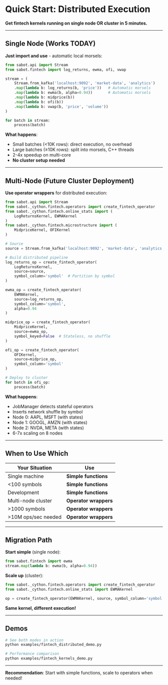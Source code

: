 # Quick Start: Distributed Execution

**Get fintech kernels running on single node OR cluster in 5 minutes.**

---

## Single Node (Works TODAY)

**Just import and use** - automatic local morsels:

```python
from sabot.api import Stream
from sabot.fintech import log_returns, ewma, ofi, vwap

stream = (
    Stream.from_kafka('localhost:9092', 'market-data', 'analytics')
    .map(lambda b: log_returns(b, 'price'))   # Automatic morsels
    .map(lambda b: ewma(b, alpha=0.94))       # Automatic morsels
    .map(lambda b: midprice(b))
    .map(lambda b: ofi(b))
    .map(lambda b: vwap(b, 'price', 'volume'))
)

for batch in stream:
    process(batch)
```

**What happens**:
- Small batches (<10K rows): direct execution, no overhead
- Large batches (≥10K rows): split into morsels, C++ threads
- 2-4x speedup on multi-core
- **No cluster setup needed**

---

## Multi-Node (Future Cluster Deployment)

**Use operator wrappers** for distributed execution:

```python
from sabot.api import Stream
from sabot._cython.fintech.operators import create_fintech_operator
from sabot._cython.fintech.online_stats import (
    LogReturnsKernel, EWMAKernel
)
from sabot._cython.fintech.microstructure import (
    MidpriceKernel, OFIKernel
)

# Source
source = Stream.from_kafka('localhost:9092', 'market-data', 'analytics')

# Build distributed pipeline
log_returns_op = create_fintech_operator(
    LogReturnsKernel,
    source=source,
    symbol_column='symbol'  # Partition by symbol
)

ewma_op = create_fintech_operator(
    EWMAKernel,
    source=log_returns_op,
    symbol_column='symbol',
    alpha=0.94
)

midprice_op = create_fintech_operator(
    MidpriceKernel,
    source=ewma_op,
    symbol_keyed=False  # Stateless, no shuffle
)

ofi_op = create_fintech_operator(
    OFIKernel,
    source=midprice_op,
    symbol_column='symbol'
)

# Deploy to cluster
for batch in ofi_op:
    process(batch)
```

**What happens**:
- JobManager detects stateful operators
- Inserts network shuffle by symbol
- Node 0: AAPL, MSFT (with states)
- Node 1: GOOGL, AMZN (with states)
- Node 2: NVDA, META (with states)
- 6-7x scaling on 8 nodes

---

## When to Use Which

| Your Situation | Use |
|----------------|-----|
| Single machine | **Simple functions** |
| <100 symbols | **Simple functions** |
| Development | **Simple functions** |
| Multi-node cluster | **Operator wrappers** |
| >1000 symbols | **Operator wrappers** |
| >10M ops/sec needed | **Operator wrappers** |

---

## Migration Path

**Start simple** (single node):
```python
from sabot.fintech import ewma
stream.map(lambda b: ewma(b, alpha=0.94))
```

**Scale up** (cluster):
```python
from sabot._cython.fintech.operators import create_fintech_operator
from sabot._cython.fintech.online_stats import EWMAKernel

op = create_fintech_operator(EWMAKernel, source, symbol_column='symbol', alpha=0.94)
```

**Same kernel, different execution!**

---

## Demos

```bash
# See both modes in action
python examples/fintech_distributed_demo.py

# Performance comparison
python examples/fintech_kernels_demo.py
```

---

**Recommendation**: Start with simple functions, scale to operators when needed!

